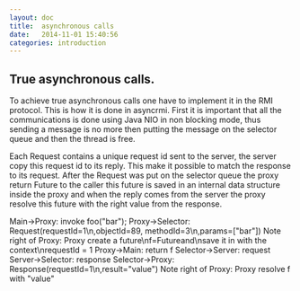 ```yaml
---
layout: doc
title:  asynchronous calls
date:   2014-11-01 15:40:56
categories: introduction
---
```


## True asynchronous calls.
To achieve true asynchronous calls one have to implement it in the RMI protocol.
This is how it is done in asyncrmi.
First it is important that all the communications is done using Java NIO in non blocking mode,
thus sending a message is no more then putting the message on the selector queue and then the thread is free.

Each Request contains a unique request id sent to the server, the server copy this request id to its reply.
This make it possible to match the response to its request.
After the Request was put on the selector queue the proxy return Future to the caller this future is
saved in an internal data structure inside the proxy and when the reply comes from the server the proxy
resolve this future with the right value from the response.

<div class="diagram">
    Main->Proxy: invoke foo("bar");
    Proxy->Selector: Request(requestId=1\n,objectId=89, methodId=3\n,params=["bar"])
    Note right of Proxy: Proxy create a future\nf=Future<String>and\nsave it in with the context\nrequestId = 1
    Proxy->Main: return f
    Selector->Server: request
    Server->Selector: response
    Selector->Proxy: Response(requestId=1\n,result="value")
    Note right of Proxy: Proxy resolve f with "value"
</div>


